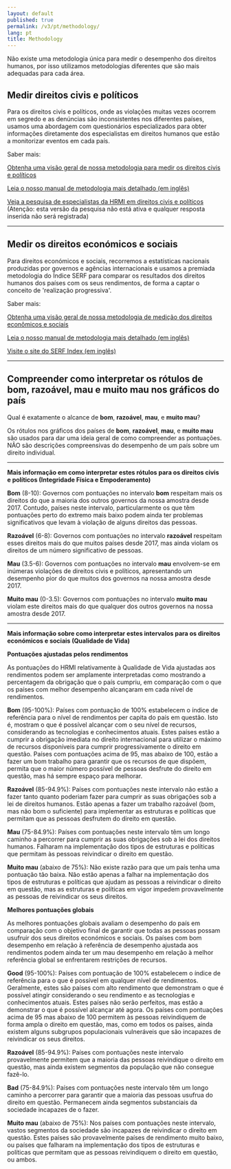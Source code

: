 ```yaml
---
layout: default
published: true
permalink: /v3/pt/methodology/
lang: pt
title: Methodology
---
```


Não existe uma metodologia única para medir o desempenho dos direitos humanos, por isso utilizamos metodologias diferentes que são mais adequadas para cada área.

## Medir direitos civis e políticos 

Para os direitos civis e políticos, onde as violações muitas vezes ocorrem em segredo e as denúncias são inconsistentes nos diferentes países, usamos uma abordagem com questionários especializados para obter informações diretamente dos especialistas em direitos humanos que estão a monitorizar eventos em cada país.

Saber mais:

[Obtenha uma visão geral de nossa metodologia para medir os direitos civis e políticos](https://humanrightsmeasurement.org/pt-pt/metodologia/medindo-direitos-civis-e-politicos/)

[Leia o nosso manual de metodologia mais detalhado (em inglês)](https://humanrightsmeasurement.org/methodology-handbook/)

[Veja a pesquisa de especialistas da HRMI em direitos civis e políticos](https://ugeorgia.ca1.qualtrics.com/jfe/preview/SV_72IQjpYjeCbIw3b?Q_SurveyVersionID=current&Q_CHL=preview) (Atenção: esta versão da pesquisa não está ativa e qualquer resposta inserida não será registrada)

---

## Medir os direitos económicos e sociais 

Para direitos económicos e sociais, recorremos a estatísticas nacionais produzidas por governos e agências internacionais e usamos a premiada metodologia do Índice SERF para comparar os resultados dos direitos humanos dos países com os seus rendimentos, de forma a captar o conceito de 'realização progressiva'.

Saber mais:

[Obtenha uma visão geral de nossa metodologia de medição dos direitos econômicos e sociais](https://humanrightsmeasurement.org/pt-pt/metodologia/medicao-de-direitos-economicos-e-sociais/)

[Leia o nosso manual de metodologia mais detalhado (em inglês)](https://humanrightsmeasurement.org/methodology-handbook/)

[Visite o site do SERF Index (em inglês)](https://serfindex.uconn.edu/)

---

## Compreender como interpretar os rótulos de bom, razoável, mau e muito mau nos gráficos do país

Qual é exatamente o alcance de **bom**, **razoável**, **mau**, e **muito mau**?

Os rótulos nos gráficos dos países de  **bom**, **razoável**, **mau**, e **muito mau** são usados para dar uma ideia geral de como compreender as pontuações. NÃO são descrições compreensivas do desempenho de um país sobre um direito individual.

---

**Mais informação em como interpretar estes rótulos para os direitos civis e políticos (Integridade Física e Empoderamento)**

**Bom** (8-10): Governos com pontuações no intervalo **bom** respeitam mais os direitos do que a maioria dos outros governos da nossa amostra desde 2017. Contudo, países neste intervalo, particularmente os que têm pontuações perto do extremo mais baixo podem ainda ter problemas significativos que levam à violação de alguns direitos das pessoas.

**Razoável** (6-8): Governos com pontuações no intervalo **razoável** respeitam esses direitos mais do que muitos países desde 2017, mas ainda violam os direitos de um número significativo de pessoas.

**Mau** (3.5-6): Governos com pontuações no intervalo **mau** envolvem-se em inúmeras violações de direitos civis e políticos, apresentando um desempenho pior do que muitos dos governos na nossa amostra desde 2017.

**Muito mau** (0-3.5): Governos com pontuações no intervalo **muito mau** violam este direitos mais do que qualquer dos outros governos na nossa amostra desde 2017. 

---

**Mais informação sobre como interpretar estes intervalos para os direitos económicos e sociais (Qualidade de Vida)**

**Pontuações ajustadas pelos rendimentos**

As pontuações do HRMI relativamente à Qualidade de Vida ajustadas aos rendimentos podem ser amplamente interpretadas como mostrando a percentagem da obrigação que o país cumpriu, em comparação com o que os países com melhor desempenho alcançaram em cada nível de rendimentos. 

**Bom** (95-100%): Países com pontuação de 100% estabelecem o índice de referência para o nível de rendimentos per capita do país em questão. Isto é, mostram o que é possível alcançar com o seu nível de recursos, considerando as tecnologias e conhecimentos atuais. Estes países estão a cumprir a obrigação imediata no direito internacional para utilizar o máximo de recursos disponíveis para cumprir progressivamente o direito em questão. Países com pontuações acima de 95, mas abaixo de 100, estão a fazer um bom trabalho para garantir que os recursos de que dispõem, permita que o maior número possível de pessoas desfrute do direito em questão, mas há sempre espaço para melhorar. 

**Razoável** (85-94.9%): Países com pontuações neste intervalo não estão a fazer tanto quanto poderiam fazer para cumprir as suas obrigações sob a lei de direitos humanos. Estão apenas a fazer um trabalho razoável (bom, mas não bom o suficiente) para implementar as estruturas e políticas que permitam que as pessoas desfrutem do direito em questão. 

**Mau** (75-84.9%): Países com pontuações neste intervalo têm um longo caminho a percorrer para cumprir as suas obrigações sob a lei dos direitos humanos. Falharam na implementação dos tipos de estruturas e políticas que permitam às pessoas reivindicar o direito em questão. 

**Muito mau** (abaixo de 75%): Não existe razão para que um país tenha uma pontuação tão baixa. Não estão apenas a falhar na implementação dos tipos de estruturas e políticas que ajudam as pessoas a reivindicar o direito em questão, mas as estruturas e políticas em vigor impedem provavelmente as pessoas de reivindicar os seus direitos. 

**Melhores pontuações globais**

As melhores pontuações globais avaliam o desempenho do país em comparação com o objetivo final de garantir que todas as pessoas possam usufruir dos seus direitos económicos e sociais. Os países com bom desempenho em relação à referência de desempenho ajustada aos rendimentos podem ainda ter um mau desempenho em relação à melhor referência global se enfrentarem restrições de recursos.

**Good** (95-100%): Países com pontuação de 100% estabelecem o índice de referência para o que é possível em qualquer nível de rendimentos. Geralmente, estes são países com alto rendimento que demonstram o que é possível atingir considerando o seu rendimento e as tecnologias e conhecimentos atuais. Estes países não serão perfeitos, mas estão a demonstrar o que é possível alcançar até agora. Os países com pontuações acima de 95 mas abaixo de 100 permitem às pessoas reivindiquem de forma ampla o direito em questão, mas, como em todos os países, ainda existem alguns subgrupos populacionais vulneráveis que são incapazes de reivindicar os seus direitos. 

**Razoável** (85-94.9%): Países com pontuações neste intervalo provavelmente permitem que a maioria das pessoas reivindique o direito em questão, mas ainda existem segmentos da população que não consegue fazê-lo. 

**Bad** (75-84.9%): Países com pontuações neste intervalo têm um longo caminho a percorrer para garantir que a maioria das pessoas usufrua do direito em questão. Permanecem ainda segmentos substanciais da sociedade incapazes de o fazer.

**Muito mau** (abaixo de 75%): Nos países com pontuações neste intervalo, vastos segmentos da sociedade são incapazes de reivindicar o direito em questão. Estes países são provavelmente países de rendimento muito baixo, ou países que falharam na implementação dos tipos de estruturas e políticas que permitam que as pessoas reivindiquem o direito em questão, ou ambos.



